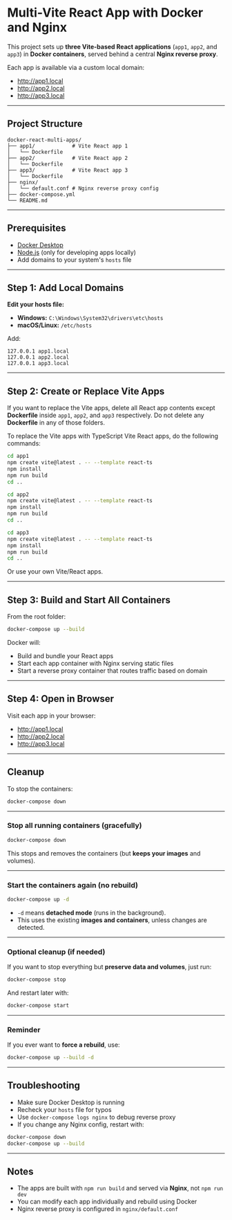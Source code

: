 # Multi-Vite React App with Docker and Nginx

This project sets up **three Vite-based React applications** (`app1`, `app2`, and `app3`) in **Docker containers**, served behind a central **Nginx reverse proxy**.

Each app is available via a custom local domain:

- http://app1.local
- http://app2.local
- http://app3.local

---

## Project Structure

```
docker-react-multi-apps/
├── app1/            # Vite React app 1
│   └── Dockerfile
├── app2/            # Vite React app 2
│   └── Dockerfile
├── app3/            # Vite React app 3
│   └── Dockerfile
├── nginx/
│   └── default.conf # Nginx reverse proxy config
├── docker-compose.yml
└── README.md
```

---

## Prerequisites

- [Docker Desktop](https://www.docker.com/products/docker-desktop)
- [Node.js](https://nodejs.org/) (only for developing apps locally)
- Add domains to your system's `hosts` file

---

## Step 1: Add Local Domains

**Edit your hosts file:**

- **Windows:** `C:\Windows\System32\drivers\etc\hosts`
- **macOS/Linux:** `/etc/hosts`

Add:

```
127.0.0.1 app1.local
127.0.0.1 app2.local
127.0.0.1 app3.local
```

---

## Step 2: Create or Replace Vite Apps

If you want to replace the Vite apps, delete all React app contents except **Dockerfile** inside `app1`, `app2`, and `app3` respectively. Do not delete any **Dockerfile** in any of those folders.

To replace the Vite apps with TypeScript Vite React apps, do the following commands:

```bash
cd app1
npm create vite@latest . -- --template react-ts
npm install
npm run build
cd ..

cd app2
npm create vite@latest . -- --template react-ts
npm install
npm run build
cd ..

cd app3
npm create vite@latest . -- --template react-ts
npm install
npm run build
cd ..
```

Or use your own Vite/React apps.

---

## Step 3: Build and Start All Containers

From the root folder:

```bash
docker-compose up --build
```

Docker will:

- Build and bundle your React apps
- Start each app container with Nginx serving static files
- Start a reverse proxy container that routes traffic based on domain

---

## Step 4: Open in Browser

Visit each app in your browser:

- http://app1.local
- http://app2.local
- http://app3.local

---

## Cleanup

To stop the containers:

```bash
docker-compose down
```

---

### Stop all running containers (gracefully)

```bash
docker-compose down
```

This stops and removes the containers (but **keeps your images** and volumes).

---

### Start the containers again (no rebuild)

```bash
docker-compose up -d
```

* `-d` means **detached mode** (runs in the background).
* This uses the existing **images and containers**, unless changes are detected.

---

### Optional cleanup (if needed)

If you want to stop everything but **preserve data and volumes**, just run:

```bash
docker-compose stop
```

And restart later with:

```bash
docker-compose start
```

---

### Reminder

If you ever want to **force a rebuild**, use:

```bash
docker-compose up --build -d
```

---

## Troubleshooting

- Make sure Docker Desktop is running
- Recheck your `hosts` file for typos
- Use `docker-compose logs nginx` to debug reverse proxy
- If you change any Nginx config, restart with:

```bash
docker-compose down
docker-compose up --build
```

---

## Notes

- The apps are built with `npm run build` and served via **Nginx**, not `npm run dev`
- You can modify each app individually and rebuild using Docker
- Nginx reverse proxy is configured in `nginx/default.conf`

